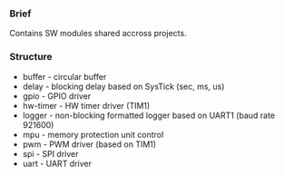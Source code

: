 ### Brief

Contains SW modules shared accross projects.

### Structure

- buffer - circular buffer
- delay - blocking delay based on SysTick (sec, ms, us)
- gpio - GPIO driver
- hw-timer - HW timer driver (TIM1)
- logger - non-blocking formatted logger based on UART1 (baud rate 921600)
- mpu - memory protection unit control
- pwm - PWM driver (based on TIM1)
- spi - SPI driver
- uart - UART driver

